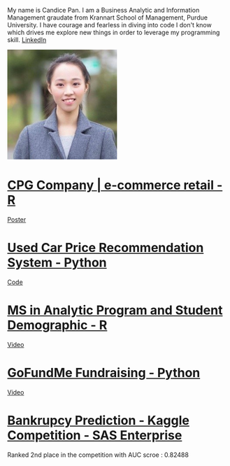 My name is Candice Pan. I am a Business Analytic and Information Management graudate from Krannart School of Management, Purdue University. I have courage and fearless in diving into code I don't know which drives me explore new things in order to leverage my programming skill. 
[LinkedIn](https://www.linkedin.com/in/candice-hsin-yu-pan-15a2b8114/)


![](https://github.com/candicepanpan/Candice_Profolio/blob/main/1612052746236.jpeg)

# [CPG Company | e-commerce retail - R](https://github.com/candicepanpan/CPG_project)
[Poster](https://github.com/candicepanpan/CPG_project/blob/main/2021%20IP-CPGposter%20final.pdf)

# [Used Car Price Recommendation System - Python](https://github.com/candicepanpan/Used-Car-price-recommendation-system)
[Code](https://github.com/candicepanpan/Used-Car-price-recommendation-system)

# [MS in Analytic Program and Student Demographic - R ](https://pan351.shinyapps.io/masterprogram/)
[Video](https://youtu.be/gNM4gv9qhSQ)

# [GoFundMe Fundraising - Python](https://github.com/candicepanpan/GoFundMe-Fundraiser)
[Video](https://youtu.be/PEwRda82-ps)

# [Bankrupcy Prediction - Kaggle Competition - SAS Enterprise](https://www.kaggle.com/c/fall2020-mgmt571lec-project/leaderboard)
Ranked 2nd place in the competition with AUC scroe : 0.82488



